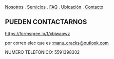 [Nosotros](./nosotros.md) . [Servicios](./servicios.md) . [FAQ](FAQ.md) . [Ubicación](ubicacion.md) . [Contacto](./contacto.md)

## PUEDEN CONTACTARNOS

https://formspree.io/f/xbjwaowz

por correo elec que es :manu_cracks@outlook.com

NUMERO  TELEFONICO: 5591398302
  
   
